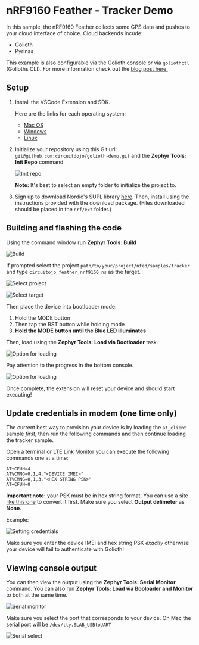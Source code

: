 # nRF9160 Feather - Tracker Demo

In this sample, the nRF9160 Feather collects some GPS data and pushes to your cloud interface of choice. Cloud backends incude:

* Golioth
* Pyrinas

This example is also configurable via the Golioth console or via `goliothctl` (Golioths CLI). For more information check out the [blog post here.](https://www.jaredwolff.com/nrf9160-feather-on-golioth/)

## Setup

1. Install the VSCode Extension and SDK.

   Here are the links for each operating system:

   - [Mac OS](https://docs.jaredwolff.com/nrf9160-sdk-setup-mac.html)
   - [Windows](https://docs.jaredwolff.com/nrf9160-sdk-setup-windows.html)
   - [Linux](https://docs.jaredwolff.com/nrf9160-sdk-setup-linux.html)

2. Initialize your repository using this Git url: `git@github.com:circuitdojo/golioth-demo.git` and the **Zephyr Tools: Init Repo** command

	![Init repo](../../img/init-repo.png)

	**Note:** It's best to select an empty folder to initialize the project to.

2. Sign up to download Nordic's SUPL library [here](https://response.nordicsemi.com/suplc-license-signup). Then, install using the instructions provided with the download package. (Files downloaded should be placed in the  `nrf/ext` folder.)

## Building and flashing the code

Using the command window run **Zephyr Tools: Build**

![Build](../../img/build.png)

If prompted select the project `path/to/your/project/nfed/samples/tracker` and type `circuitojo_feather_nrf9160_ns` as the target.

![Select project](../../img/select-project.png)

![Select target](../../img/select-target.png)

Then place the device into bootloader mode:
   1. Hold the MODE button
   2. Then tap the RST button while holding mode
   3. **Hold the MODE button until the Blue LED illuminates**

Then, load using the **Zephyr Tools: Load via Bootloader** task.

![Option for loading](../../img/load-via-newtmgr.png)

Pay attention to the progress in the bottom console.

![Option for loading](../../img/load-via-newtmgr-progress.png)

Once complete, the extension will reset your device and should start executing!

## Update credentials in modem (one time only)

The current best way to provision your device is by loading the `at_client` sample *first*, then run the following commands and then continue loading the tracker sample.

Open a terminal or [LTE Link Monitor](https://infocenter.nordicsemi.com/index.jsp?topic=%2Fug_link_monitor%2FUG%2Flink_monitor%2Flm_intro.html) you can execute the following commands one at a time:

```
AT+CFUN=4
AT%CMNG=0,1,4,"<DEVICE IMEI>"
AT%CMNG=0,1,3,"<HEX STRING PSK>"
AT+CFUN=0
```

**Important note:** your PSK must be in hex string format. You can use a site [like this one](https://www.rapidtables.com/convert/number/ascii-to-hex.html) to convert it first. Make sure you select **Output delimeter** as **None**.

Example:

![Setting credentials](../../img/set-credentials.png)

Make sure you enter the device IMEI and hex string PSK *exactly* otherwise your device will fail to authenticate with Golioth!

## Viewing console output

You can then view the output using the **Zephyr Tools: Serial Monitor** command. You can also run **Zephyr Tools: Load via Booloader and Monitor** to both at the same time.

![Serial monitor](../../img/serial-monitor.png)

Make sure you select the port that corresponds to your device. On Mac the serial port will be `/dev/tty.SLAB_USBtoUART`

![Serial select](../../img/serial-select.png)

